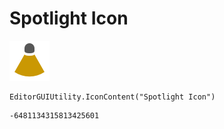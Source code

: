 # Spotlight Icon
![](/img/Spotlight%20Icon.png)

``` CSharp
EditorGUIUtility.IconContent("Spotlight Icon")
```
```
-6481134315813425601
```
